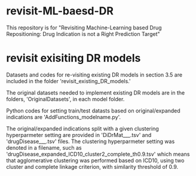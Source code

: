 # revisit-ML-baesd-DR
This repository is for "Revisiting Machine-Learning based Drug Repositioning: Drug Indication is not a Right Prediction Target" 


# revisit exisiting DR models
Datasets and codes for re-visiting existing DR models in section 3.5 are included in the folder 'revisit_existing_DR_models.'

The original datasets needed to implement existing DR models are in the folders, 'OriginalDatasets', in each model folder.

Python codes for setting train/test datasts based on original/expanded indications are 'AddFunctions_modelname.py'. 

The original/expanded indications split with a given clustering hyperparmeter setting are provided in 'DiDrMat___.tsv' and 'drugDisease___.tsv' files. The clustering hyperparmeter setting was denoted in a filename, such as 'drugDisease_expanded_ICD10_cluster2_complete_th0.9.tsv' which means that agglomerative clustering was performed based on ICD10, using two cluster and complete linkage criterion, with similarity threshold of 0.9.



